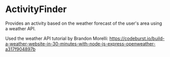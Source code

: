 # ActivityFinder
Provides an activity based on the weather forecast of the user's area using a weather API.

Used the weather API tutorial by Brandon Morelli: https://codeburst.io/build-a-weather-website-in-30-minutes-with-node-js-express-openweather-a317f904897b
